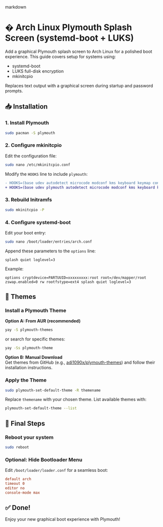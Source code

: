 markdown
# � Arch Linux Plymouth Splash Screen (systemd-boot + LUKS)

Add a graphical Plymouth splash screen to Arch Linux for a polished boot experience. This guide covers setup for systems using:

- systemd-boot
- LUKS full-disk encryption
- mkinitcpio

Replaces text output with a graphical screen during startup and password prompts.

## 📥 Installation

### 1. Install Plymouth
```bash
sudo pacman -S plymouth
```

### 2. Configure mkinitcpio
Edit the configuration file:
```bash
sudo nano /etc/mkinitcpio.conf
```

Modify the `HOOKS` line to include `plymouth`:
```diff
- HOOKS=(base udev autodetect microcode modconf kms keyboard keymap consolefont block encrypt filesystems fsck)
+ HOOKS=(base udev plymouth autodetect microcode modconf kms keyboard keymap consolefont block encrypt filesystems fsck)
```

### 3. Rebuild Initramfs
```bash
sudo mkinitcpio -P
```

### 4. Configure systemd-boot
Edit your boot entry:
```bash
sudo nano /boot/loader/entries/arch.conf
```

Append these parameters to the `options` line:
```
splash quiet loglevel=3
```

Example:
```
options cryptdevice=PARTUUID=xxxxxxxxx:root root=/dev/mapper/root zswap.enabled=0 rw rootfstype=ext4 splash quiet loglevel=3
```

## 🎨 Themes

### Install a Plymouth Theme

**Option A: From AUR (recommended)**
```bash
yay -S plymouth-themes
```
or search for specific themes:
```bash
yay -Ss plymouth-theme
```

**Option B: Manual Download**  
Get themes from GitHub (e.g., [adi1090x/plymouth-themes](https://github.com/adi1090x/plymouth-themes)) and follow their installation instructions.

### Apply the Theme
```bash
sudo plymouth-set-default-theme -R themename
```
Replace `themename` with your chosen theme. List available themes with:
```bash
plymouth-set-default-theme --list
```

## 🚀 Final Steps

### Reboot your system
```bash
sudo reboot
```

### Optional: Hide Bootloader Menu
Edit `/boot/loader/loader.conf` for a seamless boot:
```ini
default arch
timeout 0
editor no
console-mode max
```

## ✅ Done!
Enjoy your new graphical boot experience with Plymouth!
